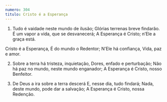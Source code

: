 ```yaml
---
numero: 304
titulo: Cristo é a Esperança
---
```

1. Tudo é vaidade neste mundo de ilusão;
Glórias terrenas breve findarão.
É um vapor a vida, que se desvanecerá;
A Esperança é Cristo; n’Ele a graça está.

Cristo é a Esperança,
É do mundo o Redentor;
N’Ele há confiança,
Vida, paz e amor.

2. Sobre a terra há tristeza, inquietação,
Dores, enfado e perturbação;
Não há paz no mundo, neste mundo enganador;
A Esperança é Cristo, nosso Benfeitor.

3. De Deus a ira sobre a terra descerá
E, nesse dia, tudo findará;
Nada, deste mundo, pode dar a salvação;
A Esperança é Cristo, nossa Redenção.
